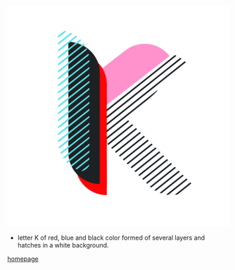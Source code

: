 ![Photo of letter](Kletter.jpg)
- letter K of red, blue and black color formed of several layers and hatches in a white background.



[homepage](https://github.com/RonaldRonno/english-for-designers/blob/main/README.md)
